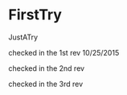 # FirstTry
JustATry

checked in the 1st rev 10/25/2015

checked in the 2nd rev

checked in the 3rd rev
